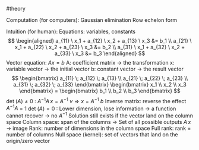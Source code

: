 #theory 

Computation (for computers):
	Gaussian elimination
	Row echelon form

Intuition (for human):
	Equations: variables, constants
	$$
	\begin{aligned}
	a_{11} \ x_1 + a_{12} \ x_2 + a_{13} \ x_3 &= b_1 \\
	a_{21} \ x_1 + a_{22} \ x_2 + a_{23} \ x_3 &= b_2 \\
	a_{31} \ x_1 + a_{32} \ x_2 + a_{33} \ x_3 &= b_3
	\end{aligned}
	$$
	Vector equation: $A x = b$ 
		A: coefficient matrix -> the transformation
		x: variable vector -> the initial vector
		b: constant vector -> the result vector
	$$
	\begin{bmatrix}
	a_{11} \; a_{12} \; a_{13} \\
	a_{21} \; a_{22} \; a_{23} \\
	a_{31} \; a_{32} \; a_{33}
	\end{bmatrix}
	\begin{bmatrix}
	x_1 \\ x_2 \\ x_3
	\end{bmatrix}
	=
	\begin{bmatrix}
	b_1 \\ b_2 \\ b_3
	\end{bmatrix}
	$$
		$\det\! \left( A \right) \neq 0$ : $A^{-1} A \, x = A^{-1} \ v \Rightarrow x = A^{-1} \ b$ 
			Inverse matrix: reverse the effect
				 $A^{-1} A$ = 1
		$\det\! \left( A \right) = 0$ :
			Lower dimension, lose information
				-> a function cannot recover -> no $A^{-1}$ 
				Solution still exists if the vector land on the column space
			Column space: span of the columns
			-> Set of all possible outputs $A \, x$ -> image
				Rank: number of dimensions in the column space
				Full rank: rank = number of columns
				Null space (kernel): set of vectors that land on the origin/zero vector